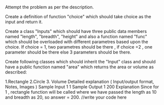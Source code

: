 Attempt the problem as per the description.

Create a definition of function "choice" which should take choice as the input and return it.

Create a class "Inputs" which should have three public data members named "length", "breadth", "height" and also a function named "func" which should be overloaded with different parametres based upon the choice. If choice = 1, two parametres should be there , if choice =2 , one parameter should be there else 3 parameters should be there.

Create following classes which should inherit the "Input" class and should have a public function named "area" which returns the area or volume as described:

1.Rectangle 2.Circle 3. Volume
Detailed explanation ( Input/output format, Notes, Images )
Sample Input 1
1
Sample Output 1
200
Explanation
Since for 1 , rectangle function will be called where we have passed the length as 10 and breadth as 20, so answer = 200.
//write your code here